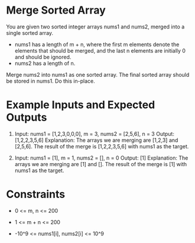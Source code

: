 # Merge Sorted Array

You are given two sorted integer arrays nums1 and nums2, merged into a single sorted array.

- nums1 has a length of m + n, where the first m elements denote the elements that should be merged, and the last n elements are initially 0 and should be ignored.
- nums2 has a length of n.

Merge nums2 into nums1 as one sorted array. The final sorted array should be stored in nums1. Do this in-place.

# Example Inputs and Expected Outputs

1) Input: nums1 = [1,2,3,0,0,0], m = 3, nums2 = [2,5,6], n = 3
Output: [1,2,2,3,5,6]
Explanation: The arrays we are merging are [1,2,3] and [2,5,6].
The result of the merge is [1,2,2,3,5,6] with nums1 as the target.

2) Input: nums1 = [1], m = 1, nums2 = [], n = 0
Output: [1]
Explanation: The arrays we are merging are [1] and [].
The result of the merge is [1] with nums1 as the target.


# Constraints

- 0 <= m, n <= 200

- 1 <= m + n <= 200

- -10^9 <= nums1[i], nums2[i] <= 10^9
